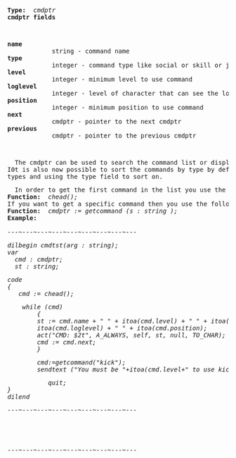 <div class="mw-parser-output"><p><br />
<span id="cptr"></span>
</p>
<pre><b>Type:  </b><i>cmdptr</i>
<b>cmdptr fields</b>
</pre>
<p><br />
</p>
<pre><b>name</b>
            string - command name
<b>type</b>
            integer - command type like social or skill or just command
<b>level</b>
            integer - minimum level to use command
<b>loglevel</b>
            integer - level of character that can see the log 0 for no logs
<b>position</b>
            integer - minimum position to use command
<b>next</b>
            cmdptr - pointer to the next cmdptr
<b>previous</b>
            cmdptr - pointer to the previous cmdptr
</pre>
<p><br />
</p>
<pre>  The cmdptr can be used to search the command list or display all the commands.
I0t is also now possible to sort the commands by type by defining your own command
types and using the type field to sort on.
</pre>
<pre>  In order to get the first command in the list you use the following function:
<b>Function:  </b><i>chead();</i>
If you want to get a specific command then you use the following function:
<b>Function:  </b><i>cmdptr&#160;:= getcommand (s&#160;: string );</i>
<b>Example:</b>
<i>
---~---~---~---~---~---~---~---~---
</i></pre><i><pre>dilbegin cmdtst(arg&#160;: string);
var
  cmd&#160;: cmdptr;
  st&#160;: string;
</pre></i><i><pre>code
{
   cmd&#160;:= chead();
</pre></i><i><pre>	  while (cmd)
        {
        st&#160;:= cmd.name + " " + itoa(cmd.level) + " " + itoa(cmd.type) + " " +
        itoa(cmd.loglevel) + " " + itoa(cmd.position);
        act("CMD: $2t", A_ALWAYS, self, st, null, TO_CHAR);
        cmd&#160;:= cmd.next;
        }
</pre></i><i><pre>        cmd:=getcommand("kick");
        sendtext ("You must be "+itoa(cmd.level+" to use kick&amp;n",self);
</pre></i><i><pre>           quit;
}
dilend
</pre></i><i><pre>---~---~---~---~---~---~---~---~---
</pre></i><i></i><pre><i></i>
</pre>
<p><br />
</p>
<pre>---~---~---~---~---~---~---~---~---
</pre></div>
